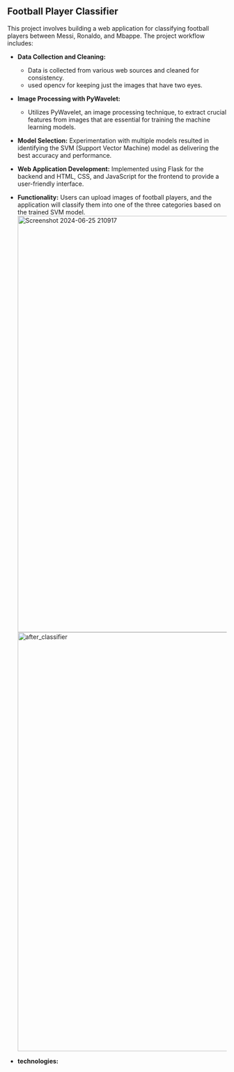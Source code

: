 ## Football Player Classifier

This project involves building a web application for classifying football players between Messi, Ronaldo, and Mbappe. The project workflow includes:

- **Data Collection and Cleaning:**

  - Data is collected from various web sources and cleaned for consistency.
  - used opencv for keeping just the images that have two eyes.
  
- **Image Processing with PyWavelet:**

  - Utilizes PyWavelet, an image processing technique, to extract crucial features from images that are essential for training the machine learning models.
  
- **Model Selection:** Experimentation with multiple models resulted in identifying the SVM (Support Vector Machine) model as delivering the best accuracy and performance.
  
- **Web Application Development:** Implemented using Flask for the backend and HTML, CSS, and JavaScript for the frontend to provide a user-friendly interface.
  
- **Functionality:** Users can upload images of football players, and the application will classify them into one of the three categories based on the trained SVM model.
  <img width="954" alt="Screenshot 2024-06-25 210917" src="https://github.com/oussamasoummar/football-player-classifier/assets/125143323/1c5d734b-9a2b-44e3-94b1-7f00d4ecc04f">
  <img width="960" alt="after_classifier" src="https://github.com/oussamasoummar/football-player-classifier/assets/125143323/bd3baacb-def4-4b57-9e68-91d44ac13d75">
- **technologies:**
  


